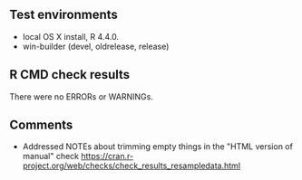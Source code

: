 ## Test environments

-   local OS X install, R 4.4.0.
-   win-builder (devel, oldrelease, release)

## R CMD check results

There were no ERRORs or WARNINGs.

## Comments

-   Addressed NOTEs about trimming empty things in the "HTML version of manual" check <https://cran.r-project.org/web/checks/check_results_resampledata.html>
